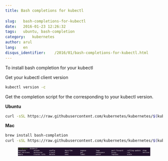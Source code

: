 ```yaml
---
title: Bash completions for kubectl

slug:   bash-completions-for-kubectl
date:   2016-01-23 12:26:32
tags:   ubuntu, bash-completion
category:   kubernetes
author: arul
lang:   en
disqus_identifier:    /2016/01/bash-completions-for-kubectl.html
---
```


To install bash completion for your kubectl

Get your kubectl client version

``` bash
kubectl version -c
```

Get the completion script for the corresponding to your kubectl version.

**Ubuntu**

``` bash
curl -sSL https://raw.githubusercontent.com/kubernetes/kubernetes/$(kubectl version -c | grep -o -P '(?<=GitCommit:").*(?=",)')/contrib/completions/bash/kubectl | sudo tee /etc/bash_completion.d/kubectl
```

**Mac**

``` bash
brew install bash-completion
curl -sSL https://raw.githubusercontent.com/kubernetes/kubernetes/$(kubectl version -c | grep -o -P '(?<=GitCommit:").*(?=",)')/contrib/completions/bash/kubectl > /usr/local/etc/bash_completion.d/kubectl
```

<figure class="align-center">
<img src="/assets/images/2016/1/kubectl-bash-completion.png"
alt="/assets/images/2016/1/kubectl-bash-completion.png" />
</figure>

